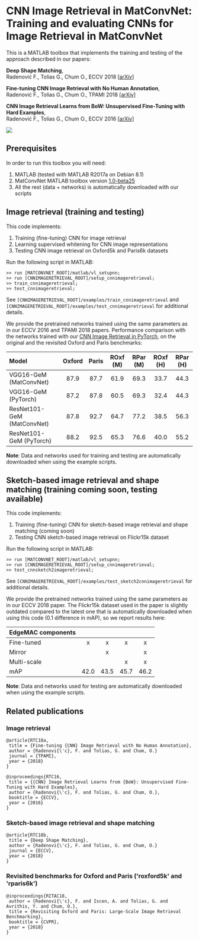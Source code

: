 # CNN Image Retrieval in MatConvNet: Training and evaluating CNNs for Image Retrieval in MatConvNet

This is a MATLAB toolbox that implements the training and testing of the approach described in our papers:

**Deep Shape Matching**,  
Radenović F., Tolias G., Chum O., 
ECCV 2018 [[arXiv](https://arxiv.org/abs/1709.03409)]

**Fine-tuning CNN Image Retrieval with No Human Annotation**,  
Radenović F., Tolias G., Chum O., 
TPAMI 2018 [[arXiv](https://arxiv.org/abs/1711.02512)]

**CNN Image Retrieval Learns from BoW: Unsupervised Fine-Tuning with Hard Examples**,  
Radenović F., Tolias G., Chum O., 
ECCV 2016 [[arXiv](http://arxiv.org/abs/1604.02426)]

<img src="http://cmp.felk.cvut.cz/cnnimageretrieval/img/cnnimageretrieval_network_medium.png" width=\textwidth/>

## Prerequisites

In order to run this toolbox you will need:

1. MATLAB (tested with MATLAB R2017a on Debian 8.1)
1. MatConvNet MATLAB toolbox version [1.0-beta25](http://www.vlfeat.org/matconvnet/download/matconvnet-1.0-beta25.tar.gz)
1. All the rest (data + networks) is automatically downloaded with our scripts

## Image retrieval (training and testing)

This code implements:

1. Training (fine-tuning) CNN for image retrieval
1. Learning supervised whitening for CNN image representations
1. Testing CNN image retrieval on Oxford5k and Paris6k datasets

Run the following script in MATLAB:

```
>> run [MATCONVNET_ROOT]/matlab/vl_setupnn;
>> run [CNNIMAGERETRIEVAL_ROOT]/setup_cnnimageretrieval;
>> train_cnnimageretrieval;
>> test_cnnimageretrieval;
```
See ```[CNNIMAGERETRIEVAL_ROOT]/examples/train_cnnimageretrieval``` and ```[CNNIMAGERETRIEVAL_ROOT]/examples/test_cnnimageretrieval``` for additional details. 

We provide the pretrained networks trained using the same parameters as in our ECCV 2016 and TPAMI 2018 papers. Performance comparison with the networks trained with our [CNN Image Retrieval in PyTorch](https://github.com/filipradenovic/cnnimageretrieval-pytorch), on the original and the revisited Oxford and Paris benchmarks:

| Model | Oxford | Paris | ROxf (M) | RPar (M) | ROxf (H) | RPar (H) |
|:------|:------:|:------:|:------:|:------:|:------:|:------:|
| VGG16-GeM (MatConvNet) | 87.9 | 87.7 | 61.9 | 69.3 | 33.7 | 44.3 |
| VGG16-GeM (PyTorch) | 87.2 | 87.8 | 60.5 | 69.3 | 32.4 | 44.3 |
| ResNet101-GeM (MatConvNet) | 87.8 | 92.7 | 64.7 | 77.2 | 38.5 | 56.3 |
| ResNet101-GeM (PyTorch) | 88.2 | 92.5 | 65.3 | 76.6 | 40.0 | 55.2 |

**Note**: Data and networks used for training and testing are automatically downloaded when using the example scripts.

## Sketch-based image retrieval and shape matching (training coming soon, testing available)

This code implements:

1. Training (fine-tuning) CNN for sketch-based image retrieval and shape matching (coming soon)
1. Testing CNN sketch-based image retrieval on Flickr15k dataset

Run the following script in MATLAB:

```
>> run [MATCONVNET_ROOT]/matlab/vl_setupnn;
>> run [CNNIMAGERETRIEVAL_ROOT]/setup_cnnimageretrieval;
>> test_cnnsketch2imageretrieval;
```
See ```[CNNIMAGERETRIEVAL_ROOT]/examples/test_sketch2cnnimageretrieval``` for additional details. 

We provide the pretrained networks trained using the same parameters as in our ECCV 2018 paper. The Flickr15k dataset used in the paper is slightly outdated compared to the latest one that is automatically downloaded when using this code (0.1 difference in mAP), so we report results here:

|EdgeMAC components|||||
|:--|:--:|:--:|:--:|:--:|
|Fine-tuned|x|x|x|x|
|Mirror||x||x|
|Multi-scale|||x|x|
|mAP|42.0|43.5|45.7|46.2|


**Note**: Data and networks used for testing are automatically downloaded when using the example scripts.

## Related publications

### Image retrieval
```
@article{RTC18a,
 title = {Fine-tuning {CNN} Image Retrieval with No Human Annotation},
 author = {Radenovi{\'c}, F. and Tolias, G. and Chum, O.}
 journal = {TPAMI},
 year = {2018}
}
```
```
@inproceedings{RTC16,
 title = {{CNN} Image Retrieval Learns from {BoW}: Unsupervised Fine-Tuning with Hard Examples},
 author = {Radenovi{\'c}, F. and Tolias, G. and Chum, O.},
 booktitle = {ECCV},
 year = {2016}
}
```

### Sketch-based image retrieval and shape matching
```
@article{RTC18b,
 title = {Deep Shape Matching},
 author = {Radenovi{\'c}, F. and Tolias, G. and Chum, O.}
 journal = {ECCV},
 year = {2018}
}
```

### Revisited benchmarks for Oxford and Paris ('roxford5k' and 'rparis6k')
```
@inproceedings{RITAC18,
 author = {Radenovi{\'c}, F. and Iscen, A. and Tolias, G. and Avrithis, Y. and Chum, O.},
 title = {Revisiting Oxford and Paris: Large-Scale Image Retrieval Benchmarking},
 booktitle = {CVPR},
 year = {2018}
}
```